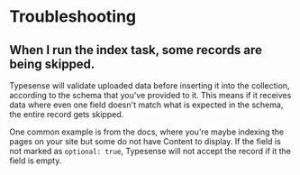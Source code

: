# Troubleshooting

## When I run the index task, some records are being skipped.

Typesense will validate uploaded data before inserting it into the collection, according to the schema that you've provided to it. This means if it receives data where even one field doesn't match what is expected in the schema, the entire record gets skipped.

One common example is from the docs, where you're maybe indexing the pages on your site but some do not have Content to display.  If the field is not marked as `optional: true`, Typesense will not accept the record if it the field is empty.
